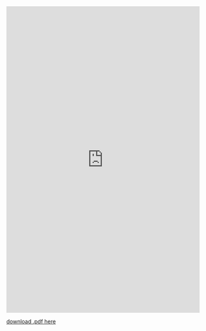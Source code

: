 

<embed src="https://kristopherkyle.github.io//professional-webpage/docs/Kristopher%20Kyle%20CV%202021-06-03_CAS_LING.pdf" width="100%" height="800px" type="application/pdf" />
































[download .pdf here](https://github.com/kristopherkyle/professional-webpage/raw/main/docs/Kristopher%20Kyle%20CV%202021-06-03_CAS_LING.pdf)
